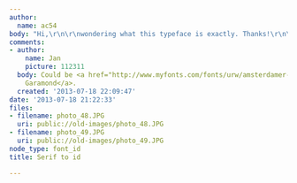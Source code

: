 ```yaml
---
author:
  name: ac54
body: "Hi,\r\n\r\nwondering what this typeface is exactly. Thanks!\r\n\r\nac"
comments:
- author:
    name: Jan
    picture: 112311
  body: Could be <a href="http://www.myfonts.com/fonts/urw/amsterdamer-garamont/">Amsterdamer
    Garamond</a>.
  created: '2013-07-18 22:09:47'
date: '2013-07-18 21:22:33'
files:
- filename: photo_48.JPG
  uri: public://old-images/photo_48.JPG
- filename: photo_49.JPG
  uri: public://old-images/photo_49.JPG
node_type: font_id
title: Serif to id

---
```

